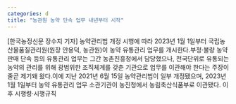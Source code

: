 ```yaml
---
categories: d
title: "농관원 농약 단속 업무 내년부터 시작"
---
```

[한국농정신문 장수지 기자] 농약관리법 개정 시행에 따라 2023년 1월 1일부터 국립농산물품질관리원(원장 안용덕, 농관원)이 농약 유통관리 업무를 개시한다.부정·불량 농약 판매 단속 등의 유통관리 업무는 그간 농촌진흥청에서 담당했으나, 전국단위로 유통되는 농약의 관리를 위해 광범위한 조직체계를 갖춘 기관으로 업무를 이관해야 한다는 주장이 줄곧 제기돼 왔다.이에 지난 2021년 6월 15일 농약관리법이 일부 개정됐으며, 2023년 1월 1일부터 농약 유통관리 업무 소관기관이 농진청에서 농림축산식품부로 이관됐다. 이후 시행령·시행규칙